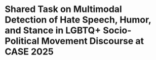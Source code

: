 # Shared Task on Multimodal Detection of Hate Speech, Humor, and Stance in LGBTQ+ Socio-Political Movement Discourse at CASE 2025

